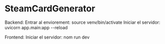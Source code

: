 # SteamCardGenerator

Backend:
Entrar al enviorement: source venv/bin/activate
Iniciar el servidor: uvicorn app.main:app --reload

Frontend:
Iniciar el servidor: nom run dev
